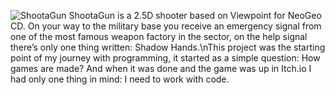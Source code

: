 ![ShootaGun](/portfolio/projects/shootagun_banner.png "Preview")
ShootaGun is a 2.5D shooter based on Viewpoint for NeoGeo CD. On your way to the military base you receive an emergency signal from one of the most famous weapon factory in the sector, on the help signal there’s only one thing written: Shadow Hands.\nThis project was the starting point of my journey with programming, it started as a simple question: How games are made? And when it was done and the game was up in Itch.io I had only one thing in mind: I need to work with code.